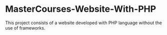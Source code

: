 # MasterCourses-Website-With-PHP
This project consists of a website developed with PHP language without the use of frameworks.
